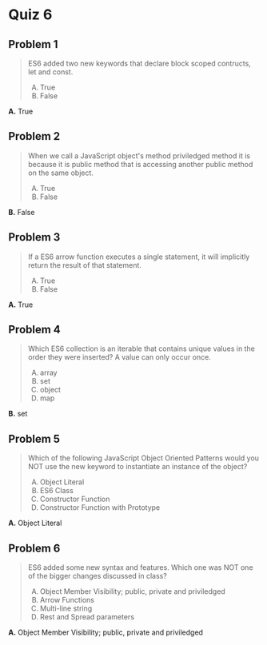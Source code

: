 <style type="text/css">ol { list-style-type: upper-alpha; }</style>

# Quiz 6

## Problem 1

> ES6 added two new keywords that declare block scoped contructs, let and const.
>
> 1. True
> 2. False

**A.** True

## Problem 2

> When we call a JavaScript object's method priviledged method it is because it
  is public method that is accessing another public method on the same object.
>
> 1. True
> 2. False

**B.** False

## Problem 3

> If a ES6 arrow function executes a single statement, it will implicitly return
  the result of that statement.
>
> 1. True
> 2. False

**A.** True

## Problem 4

> Which ES6 collection is an iterable that contains unique values in the order
  they were inserted? A value can only occur once.
>
> 1. array
> 2. set
> 3. object
> 4. map

**B.** set

## Problem 5

> Which of the following JavaScript Object Oriented Patterns would you NOT use
  the new keyword to instantiate an instance of the object?
>
> 1. Object Literal
> 2. ES6 Class
> 3. Constructor Function
> 4. Constructor Function with Prototype

**A.** Object Literal

## Problem 6

> ES6 added some new syntax and features. Which one was NOT one of the bigger
  changes discussed in class?
>
> 1. Object Member Visibility; public, private and priviledged
> 2. Arrow Functions
> 3. Multi-line string
> 4. Rest and Spread parameters

**A.** Object Member Visibility; public, private and priviledged

